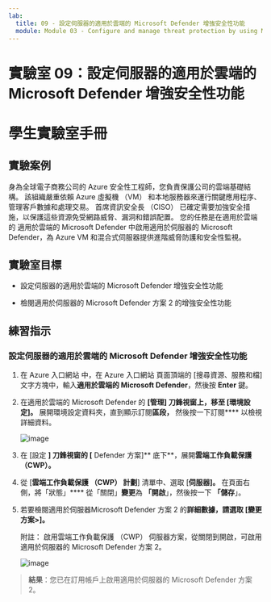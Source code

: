 ```yaml
---
lab:
  title: 09 - 設定伺服器的適用於雲端的 Microsoft Defender 增強安全性功能
  module: Module 03 - Configure and manage threat protection by using Microsoft Defender for Cloud
---
```


# 實驗室 09：設定伺服器的適用於雲端的 Microsoft Defender 增強安全性功能

# 學生實驗室手冊

## 實驗案例

身為全球電子商務公司的 Azure 安全性工程師，您負責保護公司的雲端基礎結構。 該組織嚴重依賴 Azure 虛擬機 （VM） 和本地服務器來運行關鍵應用程序、管理客戶數據和處理交易。 首席資訊安全長 （CISO） 已確定需要加強安全措施，以保護這些資源免受網路威脅、漏洞和錯誤配置。 您的任務是在適用於雲端的 適用於雲端的 Microsoft Defender 中啟用適用於伺服器的 Microsoft Defender，為 Azure VM 和混合式伺服器提供進階威脅防護和安全性監視。

## 實驗室目標

- 設定伺服器的適用於雲端的 Microsoft Defender 增強安全性功能
  
- 檢閱適用於伺服器的 Microsoft Defender 方案 2 的增強安全性功能

## 練習指示

### 設定伺服器的適用於雲端的 Microsoft Defender 增強安全性功能

1. 在 Azure 入口網站 中，在 Azure 入口網站 頁面頂端的 [搜尋資源、服務和檔] 文字方塊中，輸入**適用於雲端的 Microsoft Defender**，然後按 **Enter** 鍵。

2. 在適用於雲端的 Microsoft Defender 的 **[**管理] 刀鋒視窗**上，移至 [**環境設定**]。** 展開環境設定資料夾，直到顯示訂閱**區段，** 然後按一下訂閱**** 以檢視詳細資料。

   ![image](https://github.com/user-attachments/assets/3b25dd82-e09e-4f8a-b85e-c9bc6c4bd488)
   
3. 在 [設定 **] 刀鋒視窗的 [** Defender 方案]** 底下**，展開**雲端工作負載保護 （CWP）。**

4. 從 [**雲端工作負載保護 （CWP） 計劃**] 清單中、選取 [**伺服器]。** 在頁面右側，將「狀態」**** 從「關閉」**變更**為 **「開啟**」，然後按一下 **「儲存**」。

5. 若要檢閱適用於伺服器Microsoft Defender 方案 2 的**詳細數據，請選取 **[變更方案>**]。**

   附註： 啟用雲端工作負載保護 （CWP） 伺服器方案，從關閉到開啟，可啟用適用於伺服器的 Microsoft Defender 方案 2。
 
   ![image](https://github.com/user-attachments/assets/de434a75-345a-4023-83f1-fa53fcb5f288)
   
> **結果**：您已在訂用帳戶上啟用適用於伺服器的 Microsoft Defender 方案 2。
